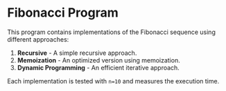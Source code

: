# Fibonacci Program

This program contains implementations of the Fibonacci sequence using different approaches:

1. **Recursive** - A simple recursive approach.
2. **Memoization** - An optimized version using memoization.
3. **Dynamic Programming** - An efficient iterative approach.

Each implementation is tested with `n=10` and measures the execution time.
